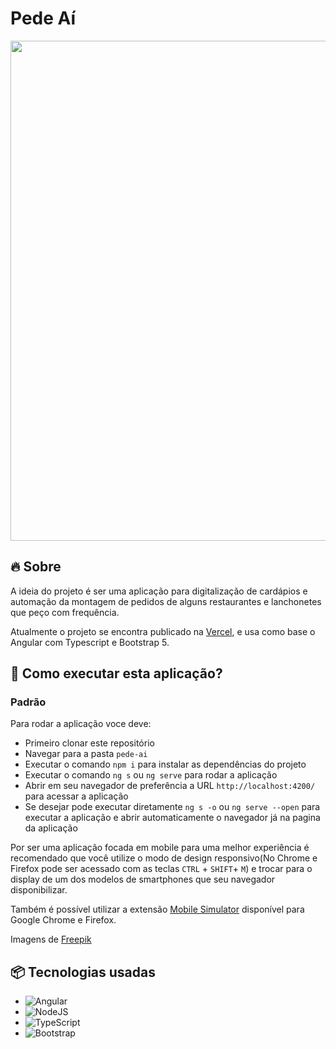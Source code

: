 # Pede Aí

<div align="center">
	<img width="800" src="https://i.ibb.co/MB9T689/Pede-A.png">
</div>

## 🔥 Sobre

A ideia do projeto é ser uma aplicação para digitalização de cardápios e automação da montagem de pedidos de alguns restaurantes e lanchonetes que peço com frequência.

Atualmente o projeto se encontra publicado na [Vercel](), e usa como base o Angular com Typescript e Bootstrap 5.

## 🔨 Como executar esta aplicação?

### Padrão
Para rodar a aplicação voce deve:
- Primeiro clonar este repositório
- Navegar para a pasta `pede-ai`
- Executar o comando `npm i` para instalar as dependências do projeto
- Executar o comando `ng s` ou `ng serve` para rodar a aplicação
- Abrir em seu navegador de preferência a URL `http://localhost:4200/` para acessar a aplicação
- Se desejar pode executar diretamente `ng s -o` ou `ng serve --open` para executar a aplicação e abrir automaticamente o navegador já na pagina da aplicação

Por ser uma aplicação focada em mobile para uma melhor experiência é recomendado que você utilize o modo de design responsivo(No Chrome e Firefox pode ser acessado com as teclas `CTRL` + `SHIFT`+ `M`) e trocar para o display de um dos modelos de smartphones que seu navegador disponibilizar. 

Também é possível utilizar a extensão [Mobile Simulator](https://chrome.google.com/webstore/detail/mobile-simulator-responsi/ckejmhbmlajgoklhgbapkiccekfoccmk) disponível para Google Chrome e Firefox.

Imagens de <a href="https://br.freepik.com/vetores-gratis/fundo-de-folhas-tropicais-desenhadas-a-mao_13722339.htm#query=fundo%20acai&position=6&from_view=keyword&track=ais&uuid=90e4a1ba-835b-4dfb-9d31-ff647a33c07e">Freepik</a>

## 📦 Tecnologias usadas
- ![Angular](https://img.shields.io/badge/angular-%23DD0031.svg?style=for-the-badge&logo=angular&logoColor=white)
- ![NodeJS](https://img.shields.io/badge/node.js-6DA55F?style=for-the-badge&logo=node.js&logoColor=white)
- ![TypeScript](https://img.shields.io/badge/typescript-%23007ACC.svg?style=for-the-badge&logo=typescript&logoColor=white)
- ![Bootstrap](https://img.shields.io/badge/bootstrap-%238511FA.svg?style=for-the-badge&logo=bootstrap&logoColor=white)
